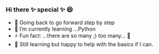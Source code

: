 ### Hi there  ✨ special ✨ 😄

- 🔭 Going back to go forward step by step 
- 🌱 I’m currently learning ...Python 
- ⚡ Fun fact: ...there are so many ;) too many... 🤔
- 💬 Still learning but happy to help with the basics if I can. 
<!-- - 👯 I’m looking to collaborate on ...
-  I’m looking for help with ...
- 
- 📫 How to reach me: ...
-  Pronouns: ...

-->
